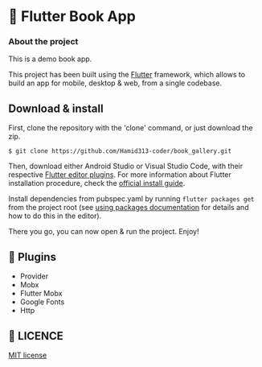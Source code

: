 # 📖 Flutter Book App

### About the project

This is a demo book app.

This project has been built using the [Flutter](https://flutter.io/) framework, which allows to build an app for mobile, desktop & web, from a single codebase.


## Download & install

First, clone the repository with the 'clone' command, or just download the zip.

```
$ git clone https://github.com/Hamid313-coder/book_gallery.git
```

Then, download either Android Studio or Visual Studio Code, with their respective [Flutter editor plugins](https://flutter.io/get-started/editor/). For more information about Flutter installation procedure, check the [official install guide](https://flutter.io/get-started/install/).

Install dependencies from pubspec.yaml by running `flutter packages get` from the project root (see [using packages documentation](https://flutter.io/using-packages/#adding-a-package-dependency-to-an-app) for details and how to do this in the editor).

There you go, you can now open & run the project. Enjoy!

## 🔌 Plugins

- Provider
- Mobx
- Flutter Mobx
- Google Fonts
- Http

## 🔖 LICENCE

[MIT license](https://github.com/Hamid313-coder/book_gallery/blob/main/LICENSE)
